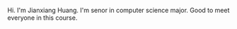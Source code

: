 Hi. I'm Jianxiang Huang. I'm senor in computer science major. Good to meet everyone in this course. 

